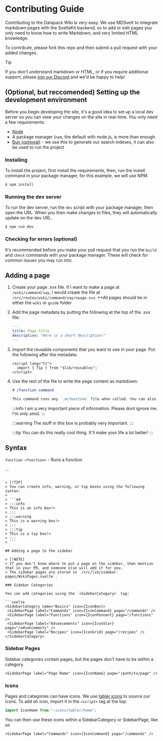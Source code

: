 # Contributing Guide

Contributing to the Datapack Wiki is very easy. We use MDSveX to integrate markdown pages with the SvelteKit backend, so to add or edit pages you only need to know how to write Markdown, and very limited HTML knowledge.

To contribute, please fork this repo and then submit a pull request with your added changes.

> [!TIP]
> If you don't understand markdown or HTML, or if you require additional support, please [join our Discord](https://discord.datapackhub.net) and we'd be happy to help!

## (Optional, but reccomended) Setting up the development environment

Before you begin developing the site, it's a good idea to set up a local dev server so you can view your changes on the site in real-time. You only need a few requirements:

- [Node](https://nodejs.org/en)
- A package manager (`npm`, the default with node.js, is more than enough.
- [Bun (optional)](https://bun.sh) - we use this to generate our search indexes, it can also be used to run the project

### Installing

To install the project, first install the requirements, then, run the install command in your package manager, for this example, we will use NPM.

`$ npm install`

### Running the dev server

To run the dev server, run the `dev` script with your package manager, then open the URL. When you then make changes to files, they will automatically update on the dev URL.

`$ npm run dev`

### Checking for errors (optional)

It's recommended before you make your pull request that you run the `build` and `check` commands with your package manager. These will check for common issues you may run into.

## Adding a page

1. Create your page .svx file. If I want to make a page at `/wiki/command/say`, I would create the file at `/src/routes/wiki/command/say/+page.svx`. \*\*All pages should be in either the `wiki` or `guide` folder

2. Add the page metadata by putting the following at the top of the .svx file:

   ```yml
   ---
   title: Page title
   description: "Here is a short description!"
   ---
   ```

3. Import the reusable components that you want to use in your page. Put the following after the metadata:

   ```svelte
   <script lang="ts">
     import { Tip } from "$lib/reusables";
   </script>
   ```

4. Use the rest of the file to write the page content as markdown:

   ```md
   # /function command

   This command runs any `.mcfunction` file when called. You can also pass in a NBT compound or NBT source path.
   ```

   :::info
   I am a very important piece of information. Please dont ignore me. I'm only smol.
   :::

   :::warning
   The stuff in this box is probably very important.
   :::

   :::tip
   You can do this really cool thing. It'll make your life a lot better!
   :::

## Syntax

`function <function>` - Runs a function

...

````

> [!TIP]
> You can create info, warning, or tip boxes using the following syntax:
>
> ```md
> :::info
> This is an info box!>
> :::
> :::warning
> This is a warning box!>
> :::
> :::tip
> This is a tip box!>
> :::
> ```

## Adding a page to the sidebar

> [!NOTE]
> If you don't know where to put a page on the sidebar, then mention that in your PR, and someone else will add it for you.
> The sidebar pages are stored in `/src/lib/sidebar-pages/WikiPages.svelte`.

### Sidebar Categories

You can add categories using the `<SidebarCategory>` tag:

```svelte
<SidebarCategory name="Basics" icon={IconBox}>
 <SidebarPage label="Commands" icon={IconCommand} page="/commands" />
 <SidebarPage label="Functions" icon={IconPennant} page="/functions" />
 <SidebarPage label="Advancements" icon={IconStar} page="/advancements" />
 <SidebarPage label="Recipes" icon={IconGrid} page="/recipes" />
</SidebarCategory>
````

### Sidebar Pages

Sidebar categories contain pages, but the pages don't have to be within a category.

```svelte
<SidebarPage label="Page Name" icon={IconName} page="/path/to/page" />
```

### Icons

Pages and categories can have icons. We use [tabler icons](https://tabler-icons.io) to source our icons. To add an icon, import it in the `<script>` tag at the top:

```ts
import IconHome from "~icons/tabler/home";
```

You can then use these icons within a SidebarCategory or SidebarPage, like so

```svelte
<SidebarPage label="Commands" icon={IconCommand} page="/commands" />
```

